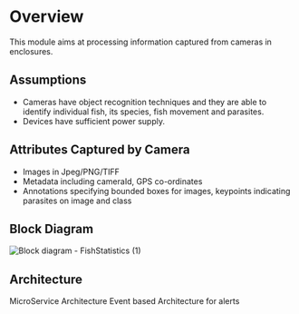 # Overview
This module aims at processing information captured from cameras in enclosures.

## Assumptions
- Cameras have object recognition techniques and they are able to identify individual fish, its species, fish movement and parasites.
- Devices have sufficient power supply.

## Attributes Captured by Camera
- Images in Jpeg/PNG/TIFF
- Metadata including cameraId, GPS co-ordinates
- Annotations specifying bounded boxes for images, keypoints indicating parasites on image and class
  
## Block Diagram
![Block diagram - FishStatistics (1)](https://github.com/Anamika1911/ArchitecturalKatas/assets/6397314/f12fcb97-2e98-459b-9dda-b8c05f11c4c3)

## Architecture
MicroService Architecture
Event based Architecture for alerts
